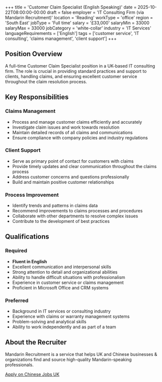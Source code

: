 +++
title = 'Customer Claim Specialist (English Speaking)'
date = 2025-10-22T08:00:00-00:00
draft = false
employer = 'IT Consulting Firm (via Mandarin Recruitment)'
location = 'Reading'
workType = 'office'
region = 'South East'
jobType = 'Full time'
salary = '£33,000'
salaryMin = 33000
salaryMax = 33000
jobCategory = 'white-collar'
industry = 'IT Services'
languageRequirements = ['English']
tags = ['customer service', 'IT consulting', 'claims management', 'client support']
+++

## Position Overview

A full-time Customer Claim Specialist position in a UK-based IT consulting firm. The role is crucial in providing standard practices and support to clients, handling claims, and ensuring excellent customer service throughout the claim resolution process.

## Key Responsibilities

### Claims Management
- Process and manage customer claims efficiently and accurately
- Investigate claim issues and work towards resolution
- Maintain detailed records of all claims and communications
- Ensure compliance with company policies and industry regulations

### Client Support
- Serve as primary point of contact for customers with claims
- Provide timely updates and clear communication throughout the claims process
- Address customer concerns and questions professionally
- Build and maintain positive customer relationships

### Process Improvement
- Identify trends and patterns in claims data
- Recommend improvements to claims processes and procedures
- Collaborate with other departments to resolve complex issues
- Contribute to the development of best practices

## Qualifications

### Required
- **Fluent in English**
- Excellent communication and interpersonal skills
- Strong attention to detail and organizational abilities
- Ability to handle difficult situations with professionalism
- Experience in customer service or claims management
- Proficient in Microsoft Office and CRM systems

### Preferred
- Background in IT services or consulting industry
- Experience with claims or warranty management systems
- Problem-solving and analytical skills
- Ability to work independently and as part of a team

## About the Recruiter

Mandarin Recruitment is a service that helps UK and Chinese businesses & organizations find and source high-quality Mandarin-speaking professionals.

[Apply on Chinese Jobs UK](https://chinesejobs.uk)

